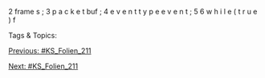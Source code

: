 2 frame s ;
3 p a c k e t buf ;
4 e v e n t t y p e e v e n t ;
5
6 w h i l e ( t r u e ) f

   Tags & Topics:
   

[Previous: #KS_Folien_211](KS_Folien_211.md)

[Next: #KS_Folien_211](KS_Folien_211.md)
